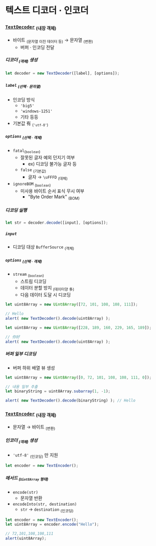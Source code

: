 텍스트 디코더 · 인코더
=================

### [`TextDecoder`](https://encoding.spec.whatwg.org/#interface-textdecoder) <sub>(내장 객체)</sub>
- 바이트 <sub>(문자열 이진 데이터 등)</sub> → 문자열 <sub>(변환)</sub>
  - 버퍼 · 인코딩 전달

##### 디코더 <sub>(객체)</sub> 생성
```javascript
let decoder = new TextDecoder([label], [options]);
```

##### `label` <sub>(선택 · 문자열)</sub>
- 인코딩 방식
  - `'big5'`
  - `'windows-1251'`
  - 기타 등등
- 기본값 有 <sub>(`'utf-8'`)</sub>

##### `options` <sub>(선택 · 객체)</sub>
- `fatal`<sub>(`boolean`)</sub>
  - 잘못된 글자 예외 던지기 여부
    - ex\) 디코딩 불가능 글자 등
  - `false` <sub>(기본값)</sub>
    - 글자 → `\uFFFD` <sub>(대체)</sub>
- `ignoreBOM` <sub>(`boolean`)</sub>
  - 미사용 바이트 순서 표식 무시 여부
    - "Byte Order Mark" <sub>(BOM)</sub>

##### 디코딩 실행
```javascript
let str = decoder.decode([input], [options]);
```

##### `input`
- 디코딩 대상 `BufferSource` <sub>(객체)</sub>

##### `options` <sub>(선택 · 객체)</sub>
- `stream` <sub>(`boolean`)</sub>
  - 스트림 디코딩
  - 데이터 분할 방지 <sub>(데이터양 多)</sub>
  - 다음 데이터 도달 시 디코딩
```javascript
let uint8Array = new Uint8Array([72, 101, 108, 108, 111]);

// Hello
alert( new TextDecoder().decode(uint8Array) );
```
```javascript
let uint8Array = new Uint8Array([228, 189, 160, 229, 165, 189]);

// 你好
alert( new TextDecoder().decode(uint8Array) );
```

##### 버퍼 일부 디코딩
- 버퍼 하위 배열 뷰 생성
```javascript
let uint8Array = new Uint8Array([0, 72, 101, 108, 108, 111, 0]);

// 내용 일부 추출
let binaryString = uint8Array.subarray(1, -1);

alert( new TextDecoder().decode(binaryString) ); // Hello
```

### [`TextEncoder`](https://encoding.spec.whatwg.org/#interface-textencoder) <sub>(내장 객체)</sub>
- 문자열 → 바이트 <sub>(변환)</sub>

##### 인코더 <sub>(객체)</sub> 생성
- `'utf-8'` <sub>(인코딩)</sub> 만 지원
```javascript
let encoder = new TextEncoder();
```

##### 메서드 <sub>(`Uint8Array` 형태)</sub>
- `encode(str)`
  - 문자열 반환
- `encodeInto(str, destination)`
  - `str` → `destination` <sub>(인코딩)</sub>
```javascript
let encoder = new TextEncoder();
let uint8Array = encoder.encode("Hello");

// 72,101,108,108,111
alert(uint8Array);
```
